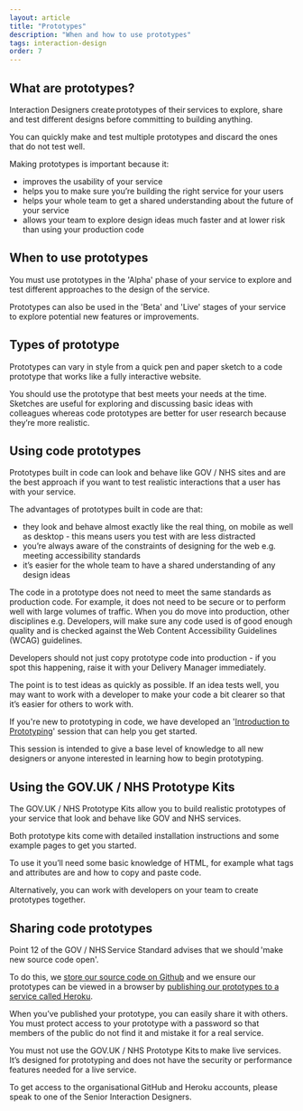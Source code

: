 ```yaml
---
layout: article
title: "Prototypes"
description: "When and how to use prototypes"
tags: interaction-design
order: 7
---
```


## What are prototypes?

Interaction Designers create prototypes of their services to explore, share and test different designs before committing to building anything. 

You can quickly make and test multiple prototypes and discard the ones that do not test well. 

Making prototypes is important because it: 

- improves the usability of your service 
- helps you to make sure you’re building the right service for your users 
- helps your whole team to get a shared understanding about the future of your service 
- allows your team to explore design ideas much faster and at lower risk than using your production code 

## When to use prototypes 

You must use prototypes in the 'Alpha' phase of your service to explore and test different approaches to the design of the service. 

Prototypes can also be used in the 'Beta' and 'Live' stages of your service to explore potential new features or improvements. 

## Types of prototype 

Prototypes can vary in style from a quick pen and paper sketch to a code prototype that works like a fully interactive website. 

You should use the prototype that best meets your needs at the time. Sketches are useful for exploring and discussing basic ideas with colleagues whereas code prototypes are better for user research because they’re more realistic. 

## Using code prototypes 

Prototypes built in code can look and behave like GOV / NHS sites and are the best approach if you want to test realistic interactions that a user has with your service. 

The advantages of prototypes built in code are that: 

- they look and behave almost exactly like the real thing, on mobile as well as desktop - this means users you test with are less distracted 
- you’re always aware of the constraints of designing for the web e.g. meeting accessibility standards 
- it’s easier for the whole team to have a shared understanding of any design ideas 

The code in a prototype does not need to meet the same standards as production code. For example, it does not need to be secure or to perform well with large volumes of traffic. When you do move into production, other disciplines e.g. Developers, will make sure any code used is of good enough quality and is checked against the Web Content Accessibility Guidelines (WCAG) guidelines. 

Developers should not just copy prototype code into production - if you spot this happening, raise it with your Delivery Manager immediately. 

The point is to test ideas as quickly as possible. If an idea tests well, you may want to work with a developer to make your code a bit clearer so that it’s easier for others to work with. 

If you're new to prototyping in code, we have developed an '[Introduction to Prototyping](https://bsa2468.atlassian.net/wiki/spaces/CoP/pages/2081947788/Introduction+to+Prototyping])' session that can help you get started. 

This session is intended to give a base level of knowledge to all new designers or anyone interested in learning how to begin prototyping. 

## Using the GOV.UK / NHS Prototype Kits 

The GOV.UK / NHS Prototype Kits allow you to build realistic prototypes of your service that look and behave like GOV and NHS services. 

Both prototype kits come with detailed installation instructions and some example pages to get you started. 

To use it you’ll need some basic knowledge of HTML, for example what tags and attributes are and how to copy and paste code.   

Alternatively, you can work with developers on your team to create prototypes together. 

## Sharing code prototypes 

Point 12 of the GOV / NHS Service Standard advises that we should 'make new source code open'. 

To do this, we [store our source code on Github](https://github.com/nhsbsa) and we ensure our prototypes can be viewed in a browser by [publishing our prototypes to a service called Heroku](https://nhsuk-prototype-kit.azurewebsites.net/docs/how-tos/publish-your-prototype-online).

When you’ve published your prototype, you can easily share it with others. You must protect access to your prototype with a password so that members of the public do not find it and mistake it for a real service. 

You must not use the GOV.UK / NHS Prototype Kits to make live services. It’s designed for prototyping and does not have the security or performance features needed for a live service. 

To get access to the organisational GitHub and Heroku accounts, please speak to one of the Senior Interaction Designers. 